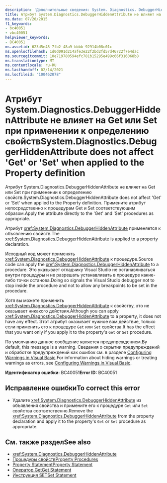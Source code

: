 ```yaml
---
description: 'Дополнительные сведения: System. Diagnostics. DebuggerHiddenAttribute не влияет на Get или Set при применении к определению свойства'
title: Атрибут System.Diagnostics.DebuggerHiddenAttribute не влияет на Get или Set при применении к определению свойств
ms.date: 07/20/2015
f1_keywords:
- bc40051
- vbc40051
helpviewer_keywords:
- BC40051
ms.assetid: 623d5e48-7fb2-48a9-bbbb-92914b08c01c
ms.openlocfilehash: 1d0d091d214afe3e22f2bd2fd57d46722f7e4dac
ms.sourcegitcommit: 10e719780594efc781b15295e499c66f316068b8
ms.translationtype: MT
ms.contentlocale: ru-RU
ms.lasthandoff: 02/14/2021
ms.locfileid: "100462078"
---
```

# <a name="systemdiagnosticsdebuggerhiddenattribute-does-not-affect-get-or-set-when-applied-to-the-property-definition"></a><span data-ttu-id="785ed-103">Атрибут System.Diagnostics.DebuggerHiddenAttribute не влияет на Get или Set при применении к определению свойств</span><span class="sxs-lookup"><span data-stu-id="785ed-103">System.Diagnostics.DebuggerHiddenAttribute does not affect 'Get' or 'Set' when applied to the Property definition</span></span>

<span data-ttu-id="785ed-104">Атрибут System.Diagnostics.DebuggerHiddenAttribute не влияет на Get или Set при применении к определению свойств.</span><span class="sxs-lookup"><span data-stu-id="785ed-104">System.Diagnostics.DebuggerHiddenAttribute does not affect 'Get' or 'Set' when applied to the Property definition.</span></span> <span data-ttu-id="785ed-105">Примените атрибут непосредственно к процедурам Get и Set соответствующим образом.</span><span class="sxs-lookup"><span data-stu-id="785ed-105">Apply the attribute directly to the 'Get' and 'Set' procedures as appropriate.</span></span>  
  
 <span data-ttu-id="785ed-106">Атрибут <xref:System.Diagnostics.DebuggerHiddenAttribute> применяется к объявлению свойств.</span><span class="sxs-lookup"><span data-stu-id="785ed-106">The <xref:System.Diagnostics.DebuggerHiddenAttribute> is applied to a property declaration.</span></span>  
  
 <span data-ttu-id="785ed-107">Исходный код может применять <xref:System.Diagnostics.DebuggerHiddenAttribute> к процедуре.</span><span class="sxs-lookup"><span data-stu-id="785ed-107">Source code can apply the <xref:System.Diagnostics.DebuggerHiddenAttribute> to a procedure.</span></span> <span data-ttu-id="785ed-108">Это указывает отладчику Visual Studio не останавливаться внутри процедуры и не разрешать устанавливать в процедуре какие-либо точки останова.</span><span class="sxs-lookup"><span data-stu-id="785ed-108">Doing so signals the Visual Studio debugger not to stop inside the procedure and not to allow any breakpoints to be set in the procedure.</span></span>  
  
 <span data-ttu-id="785ed-109">Хотя вы можете применить <xref:System.Diagnostics.DebuggerHiddenAttribute> к свойству, это не оказывает никакого действия.</span><span class="sxs-lookup"><span data-stu-id="785ed-109">Although you can apply <xref:System.Diagnostics.DebuggerHiddenAttribute> to a property, it does not have any effect.</span></span> <span data-ttu-id="785ed-110">Этот атрибут оказывает нужное вам действие, только если применить его к процедуре `Get` или `Set` свойства.</span><span class="sxs-lookup"><span data-stu-id="785ed-110">It has the effect that you want only if you apply it to the property's `Get` or `Set` procedure.</span></span>  
  
 <span data-ttu-id="785ed-111">По умолчанию данное сообщение является предупреждением.</span><span class="sxs-lookup"><span data-stu-id="785ed-111">By default, this message is a warning.</span></span> <span data-ttu-id="785ed-112">Сведения о скрытии предупреждений и обработке предупреждений как ошибок см. в разделе [Configuring Warnings in Visual Basic](/visualstudio/ide/configuring-warnings-in-visual-basic).</span><span class="sxs-lookup"><span data-stu-id="785ed-112">For information about hiding warnings or treating warnings as errors, see [Configuring Warnings in Visual Basic](/visualstudio/ide/configuring-warnings-in-visual-basic).</span></span>  
  
 <span data-ttu-id="785ed-113">**Идентификатор ошибки:** BC40051</span><span class="sxs-lookup"><span data-stu-id="785ed-113">**Error ID:** BC40051</span></span>  
  
## <a name="to-correct-this-error"></a><span data-ttu-id="785ed-114">Исправление ошибки</span><span class="sxs-lookup"><span data-stu-id="785ed-114">To correct this error</span></span>  
  
- <span data-ttu-id="785ed-115">Удалите <xref:System.Diagnostics.DebuggerHiddenAttribute> из объявления свойства и примените его к процедуре `Get` или `Set` свойства соответственно.</span><span class="sxs-lookup"><span data-stu-id="785ed-115">Remove the <xref:System.Diagnostics.DebuggerHiddenAttribute> from the property declaration and apply it to the property's `Get` or `Set` procedure as appropriate.</span></span>  
  
## <a name="see-also"></a><span data-ttu-id="785ed-116">См. также раздел</span><span class="sxs-lookup"><span data-stu-id="785ed-116">See also</span></span>

- <xref:System.Diagnostics.DebuggerHiddenAttribute>
- [<span data-ttu-id="785ed-117">Процедуры свойств</span><span class="sxs-lookup"><span data-stu-id="785ed-117">Property Procedures</span></span>](../programming-guide/language-features/procedures/property-procedures.md)
- [<span data-ttu-id="785ed-118">Property Statement</span><span class="sxs-lookup"><span data-stu-id="785ed-118">Property Statement</span></span>](../language-reference/statements/property-statement.md)
- [<span data-ttu-id="785ed-119">Оператор Get</span><span class="sxs-lookup"><span data-stu-id="785ed-119">Get Statement</span></span>](../language-reference/statements/get-statement.md)
- [<span data-ttu-id="785ed-120">Инструкция SET</span><span class="sxs-lookup"><span data-stu-id="785ed-120">Set Statement</span></span>](../language-reference/statements/set-statement.md)
